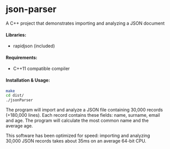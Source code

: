 # json-parser
A C++ project that demonstrates importing and analyzing a JSON document

#### Libraries:
* rapidjson (included)

#### Requirements:
* C++11 compatible compiler

#### Installation & Usage:
```bash
make
cd dist/
./jsonParser
```

The program will import and analyze a JSON file containing 30,000 records (+180,000 lines).
Each record contains these fields: name, surname, email and age. The program will calculate the most common name and the average age.

This software has been optimized for speed: importing and analyzing 30,000 JSON records takes about 35ms on an average 64-bit CPU.
